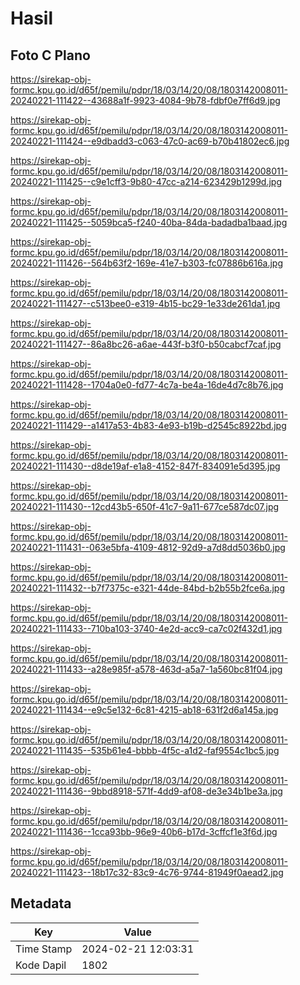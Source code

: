 # Hasil

## Foto C Plano

https://sirekap-obj-formc.kpu.go.id/d65f/pemilu/pdpr/18/03/14/20/08/1803142008011-20240221-111422--43688a1f-9923-4084-9b78-fdbf0e7ff6d9.jpg

https://sirekap-obj-formc.kpu.go.id/d65f/pemilu/pdpr/18/03/14/20/08/1803142008011-20240221-111424--e9dbadd3-c063-47c0-ac69-b70b41802ec6.jpg

https://sirekap-obj-formc.kpu.go.id/d65f/pemilu/pdpr/18/03/14/20/08/1803142008011-20240221-111425--c9e1cff3-9b80-47cc-a214-623429b1299d.jpg

https://sirekap-obj-formc.kpu.go.id/d65f/pemilu/pdpr/18/03/14/20/08/1803142008011-20240221-111425--5059bca5-f240-40ba-84da-badadba1baad.jpg

https://sirekap-obj-formc.kpu.go.id/d65f/pemilu/pdpr/18/03/14/20/08/1803142008011-20240221-111426--564b63f2-169e-41e7-b303-fc07886b616a.jpg

https://sirekap-obj-formc.kpu.go.id/d65f/pemilu/pdpr/18/03/14/20/08/1803142008011-20240221-111427--c513bee0-e319-4b15-bc29-1e33de261da1.jpg

https://sirekap-obj-formc.kpu.go.id/d65f/pemilu/pdpr/18/03/14/20/08/1803142008011-20240221-111427--86a8bc26-a6ae-443f-b3f0-b50cabcf7caf.jpg

https://sirekap-obj-formc.kpu.go.id/d65f/pemilu/pdpr/18/03/14/20/08/1803142008011-20240221-111428--1704a0e0-fd77-4c7a-be4a-16de4d7c8b76.jpg

https://sirekap-obj-formc.kpu.go.id/d65f/pemilu/pdpr/18/03/14/20/08/1803142008011-20240221-111429--a1417a53-4b83-4e93-b19b-d2545c8922bd.jpg

https://sirekap-obj-formc.kpu.go.id/d65f/pemilu/pdpr/18/03/14/20/08/1803142008011-20240221-111430--d8de19af-e1a8-4152-847f-834091e5d395.jpg

https://sirekap-obj-formc.kpu.go.id/d65f/pemilu/pdpr/18/03/14/20/08/1803142008011-20240221-111430--12cd43b5-650f-41c7-9a11-677ce587dc07.jpg

https://sirekap-obj-formc.kpu.go.id/d65f/pemilu/pdpr/18/03/14/20/08/1803142008011-20240221-111431--063e5bfa-4109-4812-92d9-a7d8dd5036b0.jpg

https://sirekap-obj-formc.kpu.go.id/d65f/pemilu/pdpr/18/03/14/20/08/1803142008011-20240221-111432--b7f7375c-e321-44de-84bd-b2b55b2fce6a.jpg

https://sirekap-obj-formc.kpu.go.id/d65f/pemilu/pdpr/18/03/14/20/08/1803142008011-20240221-111433--710ba103-3740-4e2d-acc9-ca7c02f432d1.jpg

https://sirekap-obj-formc.kpu.go.id/d65f/pemilu/pdpr/18/03/14/20/08/1803142008011-20240221-111433--a28e985f-a578-463d-a5a7-1a560bc81f04.jpg

https://sirekap-obj-formc.kpu.go.id/d65f/pemilu/pdpr/18/03/14/20/08/1803142008011-20240221-111434--e9c5e132-6c81-4215-ab18-631f2d6a145a.jpg

https://sirekap-obj-formc.kpu.go.id/d65f/pemilu/pdpr/18/03/14/20/08/1803142008011-20240221-111435--535b61e4-bbbb-4f5c-a1d2-faf9554c1bc5.jpg

https://sirekap-obj-formc.kpu.go.id/d65f/pemilu/pdpr/18/03/14/20/08/1803142008011-20240221-111436--9bbd8918-571f-4dd9-af08-de3e34b1be3a.jpg

https://sirekap-obj-formc.kpu.go.id/d65f/pemilu/pdpr/18/03/14/20/08/1803142008011-20240221-111436--1cca93bb-96e9-40b6-b17d-3cffcf1e3f6d.jpg

https://sirekap-obj-formc.kpu.go.id/d65f/pemilu/pdpr/18/03/14/20/08/1803142008011-20240221-111423--18b17c32-83c9-4c76-9744-81949f0aead2.jpg


## Metadata

| Key        | Value               |
| ---------- | ------------------- |
| Time Stamp | 2024-02-21 12:03:31 |
| Kode Dapil | 1802                |



